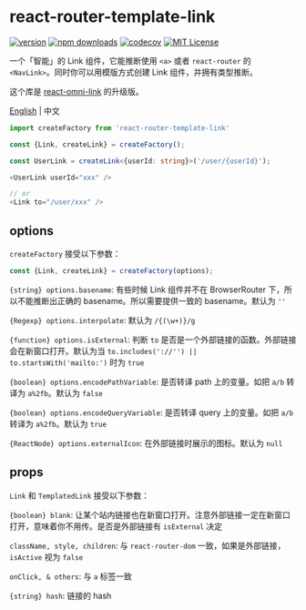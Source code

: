 # react-router-template-link

[![version](https://img.shields.io/npm/v/react-router-template-link.svg?style=flat-square)](http://npm.im/react-router-template-link)
[![npm downloads](https://img.shields.io/npm/dm/react-router-template-link.svg?style=flat-square)](https://www.npmjs.com/package/react-router-template-link)
[![codecov](https://img.shields.io/codecov/c/gh/dancerphil/react-router-template-link)](https://codecov.io/gh/dancerphil/react-router-template-link)
[![MIT License](https://img.shields.io/npm/l/react-router-template-link.svg?style=flat-square)](http://opensource.org/licenses/MIT)

一个「智能」的 Link 组件，它能推断使用 `<a>` 或者 `react-router` 的 `<NavLink>`。同时你可以用模版方式创建 Link 组件，并拥有类型推断。

这个库是 [react-omni-link](https://github.com/ecomfe/react-omni-link) 的升级版。

[English](https://github.com/dancerphil/react-router-template-link/blob/master/README.md) | 中文

```typescript jsx
import createFactory from 'react-router-template-link'

const {Link, createLink} = createFactory();

const UserLink = createLink<{userId: string}>('/user/{userId}');

<UserLink userId="xxx" />

// or
<Link to="/user/xxx" />
```

## options

`createFactory` 接受以下参数：

```typescript jsx
const {Link, createLink} = createFactory(options);
```

`{string} options.basename`: 有些时候 Link 组件并不在 BrowserRouter 下，所以不能推断出正确的 basename。所以需要提供一致的 basename。默认为 `''`

`{Regexp} options.interpolate`: 默认为 `/{(\w+)}/g`

`{function} options.isExternal`: 判断 `to` 是否是一个外部链接的函数。外部链接会在新窗口打开。默认为当 `to.includes('://'') || to.startsWith('mailto:')` 时为 `true`

`{boolean} options.encodePathVariable`: 是否转译 path 上的变量。如把 `a/b` 转译为 `a%2fb`。默认为 `false`

`{boolean} options.encodeQueryVariable`: 是否转译 query 上的变量。如把 `a/b` 转译为 `a%2fb`。默认为 `true`

`{ReactNode} options.externalIcon`: 在外部链接时展示的图标。默认为 `null`

## props

`Link` 和 `TemplatedLink` 接受以下参数：

`{boolean} blank`: 让某个站内链接也在新窗口打开。注意外部链接一定在新窗口打开，意味着你不用传。是否是外部链接有 `isExternal` 决定

`className, style, children`: 与 `react-router-dom` 一致，如果是外部链接， `isActive` 视为 `false`

`onClick, & others`: 与 `a` 标签一致

`{string} hash`: 链接的 hash
